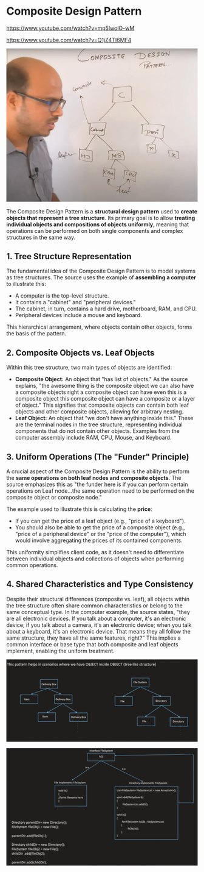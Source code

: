 # Composite Design Pattern

https://www.youtube.com/watch?v=mp5lwolO-wM

https://www.youtube.com/watch?v=Q1jZ4TI6MF4

![image.png](Composite%20Design%20Pattern/image.png)

The Composite Design Pattern is a **structural design pattern** used to **create objects that represent a tree structure**. Its primary goal is to allow **treating individual objects and compositions of objects uniformly**, meaning that operations can be performed on both single components and complex structures in the same way.

## **1. Tree Structure Representation**

The fundamental idea of the Composite Design Pattern is to model systems as tree structures. The source uses the example of **assembling a computer** to illustrate this:

- A computer is the top-level structure.
- It contains a "cabinet" and "peripheral devices."
- The cabinet, in turn, contains a hard drive, motherboard, RAM, and CPU.
- Peripheral devices include a mouse and keyboard.

This hierarchical arrangement, where objects contain other objects, forms the basis of the pattern.

## **2. Composite Objects vs. Leaf Objects**

Within this tree structure, two main types of objects are identified:

- **Composite Object:** An object that "has list of objects." As the source explains, "the awesome thing is the composite object we can also have a composite objects right a composite object can have even this is a composite object this composite object can have a composite or a layer of object." This signifies that composite objects can contain both leaf objects and other composite objects, allowing for arbitrary nesting.
- **Leaf Object:** An object that "we don't have anything inside this." These are the terminal nodes in the tree structure, representing individual components that do not contain other objects. Examples from the computer assembly include RAM, CPU, Mouse, and Keyboard.

## **3. Uniform Operations (The "Funder" Principle)**

A crucial aspect of the Composite Design Pattern is the ability to perform the **same operations on both leaf nodes and composite objects**. The source emphasizes this as "the funder here is if you can perform certain operations on Leaf node...the same operation need to be performed on the composite object or composite node."

The example used to illustrate this is calculating the **price**:

- If you can get the price of a leaf object (e.g., "price of a keyboard").
- You should also be able to get the price of a composite object (e.g., "price of a peripheral device" or the "price of the computer"), which would involve aggregating the prices of its contained components.

This uniformity simplifies client code, as it doesn't need to differentiate between individual objects and collections of objects when performing common operations.

## **4. Shared Characteristics and Type Consistency**

Despite their structural differences (composite vs. leaf), all objects within the tree structure often share common characteristics or belong to the same conceptual type. In the computer example, the source states, "they are all electronic devices. If you talk about a computer, it's an electronic device; if you talk about a camera, it's an electronic device; when you talk about a keyboard, it's an electronic device. That means they all follow the same structure, they have all the same features, right?" This implies a common interface or base type that both composite and leaf objects implement, enabling the uniform treatment.

![image.png](Composite%20Design%20Pattern/image%201.png)

![image.png](Composite%20Design%20Pattern/image%202.png)
